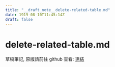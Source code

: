 ```yaml
---
title: "__draft_note__delete-related-table.md"
date: 1919-08-10T11:45:14Z
draft: false
---
```


# delete-related-table.md

草稿筆記, 原版請前往 github 查看: [連結](https://github.com/tinghaolai/just-random-note/blob/master/db/mysql/delete-related-table.md)